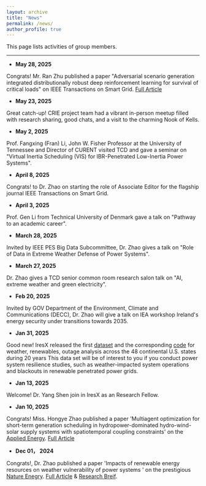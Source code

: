 ```yaml
---
layout: archive
title: "News"
permalink: /news/
author_profile: true
---
```

This page lists activities of group members.

---
* **May 28, 2025**

Congrats! Mr. Ran Zhu published a paper "Adversarial scenario generation integrated distributionally robust deep reinforcement learning for survival of critical loads" on IEEE Transactions on Smart Grid. [Full Article](https://ieeexplore.ieee.org/abstract/document/11011524)


* **May 23, 2025**

Great catch-up! CRIE project team had a vibrant in-person meetup filled with research sharing, good chats, and a visit to the charming Nook of Kells.


* **May 2, 2025**

Prof. Fangxing (Fran) Li, John W. Fisher Professor at the University of Tennessee and Director of CURENT visited TCD and gave a seminar on "Virtual Inertia Scheduling (VIS) for IBR-Penetrated Low-Inertia Power Systems".


* **April 8, 2025**

Congrats! to Dr. Zhao on starting the role of Associate Editor for the flagship journal IEEE Transactions on Smart Grid.


* **April 3, 2025**

Prof. Gen Li from Technical University of Denmark gave a talk on "Pathway to an academic career".


* **March 28, 2025**

Invited by IEEE PES Big Data Subcommittee, Dr. Zhao gives a talk on "Role of Data in Extreme Weather Defense of Power Systems".


* **March 27, 2025**

Dr. Zhao gives a TCD senior common room research salon talk on "AI, extreme weather and green electricity".


* **Feb 20, 2025**

Invited by GOV Department of the Environment, Climate and Communications (DECC), Dr. Zhao will give a talk on IEA workshop Ireland's energy security under transitions towards 2035.


* **Jan 31, 2025**

Good new! IresX released the first [dataset](https://figshare.com/articles/dataset/Renewable_energy_Weather_Power_system_blackout_large-scale_outage_/25628700) and the corresponding [code](https://github.com/JinZhaoTCD/NE_WeatherBlackout_Code/tree/main) for weather, renewables, outage analysis across the 48 continental U.S. states during 20 years
This data set will be of interest to you if you conduct power system resilience studies, such as weather-impacted system operations and blackouts in renewable penetrated power grids.


* **Jan 13, 2025**

Welcome! Dr. Yang Shen join in IresX as an Research Fellow.


* **Jan 10, 2025**

Congrats! Miss. Hongye Zhao published a paper 'Multiagent optimization for short-term generation scheduling in hydropower-dominated hydro-wind-solar supply systems with spatiotemporal coupling constraints' on the [Applied Energy](https://www.sciencedirect.com/journal/applied-energy). [Full Article](https://www.sciencedirect.com/science/article/pii/S0306261925000546)


* **Dec 01， 2024**

Congrats!, Dr. Zhao published a paper 'Impacts of renewable energy resources on weather vulnerability of power systems ' on the prestigious [Nature Enegry](https://www.nature.com/nenergy/). [Full Article](https://www.nature.com/articles/s41560-024-01652-1) & [Research Breif](https://www.nature.com/articles/s41560-024-01657-w).

